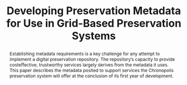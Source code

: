 ---
abstract: Establishing metadata requirements is a key challenge for any attempt to
  implement a digital preservation repository. The repository’s capacity to provide
  costeffective, trustworthy services largely derives from the metadata it uses. This
  paper describes the metadata posited to support services the Chronopolis preservation
  system will offer at the conclusion of its first year of development.
creators:
- Hutt, Arwen
- Sutton, Don
- McDonald, Robert
- Kozbial, Ardys
- Westbrook, Brad
date: null
document_url: https://services.phaidra.univie.ac.at/api/object/o:294143/download
grand_parent: iPRES
institutions: []
keywords:
- london
landing_page_url: https://phaidra.univie.ac.at/o:294143
language: eng
layout: publication
license: CC BY-SA 3.0 AT
notes_url: null
parent: iPRES 2008
publication_type: paper
size: 65384
slides_url: null
source_name: iPRES
stream_url: null
title: Developing Preservation Metadata for Use in Grid-Based Preservation Systems
year: 2008
---